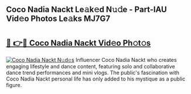 ## Coco Nadia Nackt Le𝚊k𝚎d N𝚞𝚍e - Part-lAU Vid𝚎o Photos Le𝚊ks MJ7G7

# <h2><a href="http://fb62zmd.evod.top/?m=Coco+Nadia+Nackt">🔗 👉🔴 Coco Nadia Nackt Vid𝚎o Ph𝚘t𝚘s</a></h2>

[![Coco Nadia Nackt N𝚞d𝚎s](https://i.imgur.com/8V9OHl7.gif)](http://fb62zmd.evod.top/?m=Coco+Nadia+Nackt)
Influencer Coco Nadia Nackt who creates engaging lifestyle and dance content, featuring solo and collaborative dance trend performances and mini vlogs. The public's fascination with Coco Nadia Nackt personal life has only added to his mystique as a public figure. 
